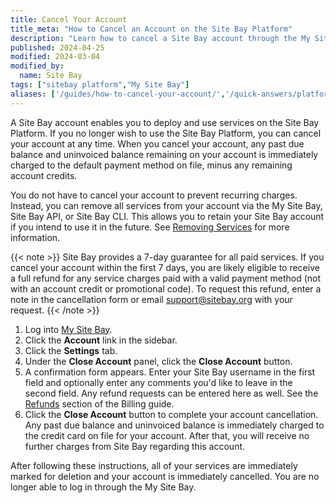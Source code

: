 ```yaml
---
title: Cancel Your Account
title_meta: "How to Cancel an Account on the Site Bay Platform"
description: "Learn how to cancel a Site Bay account through the My Site Bay."
published: 2024-04-25
modified: 2024-03-04
modified_by:
  name: Site Bay
tags: ["sitebay platform","My Site Bay"]
aliases: ['/guides/how-to-cancel-your-account/','/quick-answers/platform/cancel-your-account-shortguide/','/quick-answers/platform/how-to-cancel-your-account/']
---
```


A Site Bay account enables you to deploy and use services on the Site Bay Platform. If you no longer wish to use the Site Bay Platform, you can cancel your account at any time. When you cancel your account, any past due balance and uninvoiced balance remaining on your account is immediately charged to the default payment method on file, minus any remaining account credits.

You do not have to cancel your account to prevent recurring charges. Instead, you can remove all services from your account via the My Site Bay, Site Bay API, or Site Bay CLI. This allows you to retain your Site Bay account if you intend to use it in the future. See [Removing Services](/docs/products/platform/billing/guides/stop-billing/) for more information.

{{< note >}}
Site Bay provides a 7-day guarantee for all paid services. If you cancel your account within the first 7 days, you are likely eligible to receive a full refund for any service charges paid with a valid payment method (not with an account credit or promotional code). To request this refund, enter a note in the cancellation form or email support@sitebay.org with your request.
{{< /note >}}

1.  Log into [My Site Bay](https://my.sitebay.org).
1.  Click the **Account** link in the sidebar.
1.  Click the **Settings** tab.
1.  Under the **Close Account** panel, click the **Close Account** button.
1.  A confirmation form appears. Enter your Site Bay username in the first field and optionally enter any comments you'd like to leave in the second field. Any refund requests can be entered here as well. See the [Refunds](/docs/products/platform/billing/#refunds) section of the Billing guide.
1.  Click the **Close Account** button to complete your account cancellation. Any past due balance and uninvoiced balance is immediately charged to the credit card on file for your account. After that, you will receive no further charges from Site Bay regarding this account.

After following these instructions, all of your services are immediately marked for deletion and your account is immediately cancelled. You are no longer able to log in through the My Site Bay.